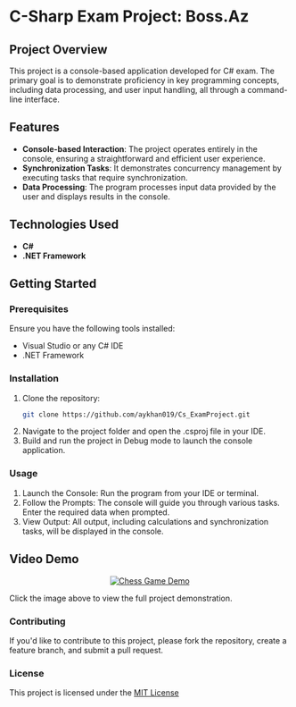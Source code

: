 # C-Sharp Exam Project: Boss.Az

## Project Overview
This project is a console-based application developed for C# exam. The primary goal is to demonstrate proficiency in key programming concepts, including data processing, and user input handling, all through a command-line interface.

## Features
- **Console-based Interaction**: The project operates entirely in the console, ensuring a straightforward and efficient user experience.
- **Synchronization Tasks**: It demonstrates concurrency management by executing tasks that require synchronization.
- **Data Processing**: The program processes input data provided by the user and displays results in the console.

## Technologies Used
- **C#**
- **.NET Framework**

## Getting Started

### Prerequisites
Ensure you have the following tools installed:
- Visual Studio or any C# IDE
- .NET Framework

### Installation
1. Clone the repository:
   ```bash
   git clone https://github.com/aykhan019/Cs_ExamProject.git
2. Navigate to the project folder and open the .csproj file in your IDE.
3. Build and run the project in Debug mode to launch the console application.

### Usage
1. Launch the Console: Run the program from your IDE or terminal.
2. Follow the Prompts: The console will guide you through various tasks. Enter the required data when prompted.
3. View Output: All output, including calculations and synchronization tasks, will be displayed in the console.

## Video Demo
<div align="center">
  <a href="https://www.youtube.com/watch?v=mobOv9Qd304">
    <img src="https://media.aykhan.net/thumbnails/projects/c-sharp.jpeg" alt="Chess Game Demo">
  </a>
</div>

Click the image above to view the full project demonstration.

### Contributing
If you'd like to contribute to this project, please fork the repository, create a feature branch, and submit a pull request.

### License
This project is licensed under the [MIT License](LICENSE)
